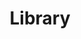 ---
title: Library
sort_by: date
template: library/root.html
page_template: library/list.html
generate_feed: true
extra:
    date: 2022-09-23
---